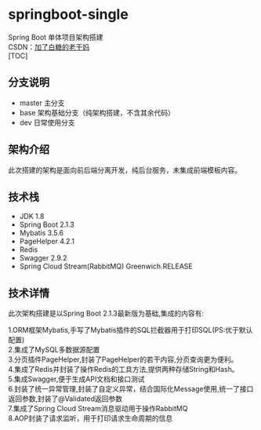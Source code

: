 # springboot-single
Spring Boot 单体项目架构搭建  
CSDN：[加了白糖的老干妈](https://blog.csdn.net/qq_21358931/article/details/87877984)    
[TOC]

## 分支说明

- master 主分支
- base 架构基础分支（纯架构搭建，不含其余代码）
- dev 日常使用分支

## 架构介绍
此次搭建的架构是面向前后端分离开发，纯后台服务，未集成前端模板内容。
## 技术栈

- JDK 1.8
- Spring Boot 2.1.3
- Mybatis 3.5.6
- PageHelper 4.2.1
- Redis
- Swagger 2.9.2
- Spring Cloud Stream(RabbitMQ) Greenwich.RELEASE

## 技术详情
此次架构搭建是以Spring Boot 2.1.3最新版为基础,集成的内容有:

1.ORM框架Mybatis,手写了Mybatis插件的SQL拦截器用于打印SQL(PS:优于默认配置)  
2.集成了MySQL多数据源配置  
3.分页插件PageHelper,封装了PageHelper的若干内容,分页查询更为便利。  
4.集成了Redis并封装了操作Redis的工具方法,提供两种存储String和Hash。  
5.集成Swagger,便于生成API文档和接口测试  
6.封装了统一异常管理,封装了自定义异常，结合国际化Message使用,统一了接口返回参数,封装了@Validated返回参数  
7.集成了Spring Cloud Stream消息驱动用于操作RabbitMQ    
8.AOP封装了请求监听，用于打印请求生命周期的信息


